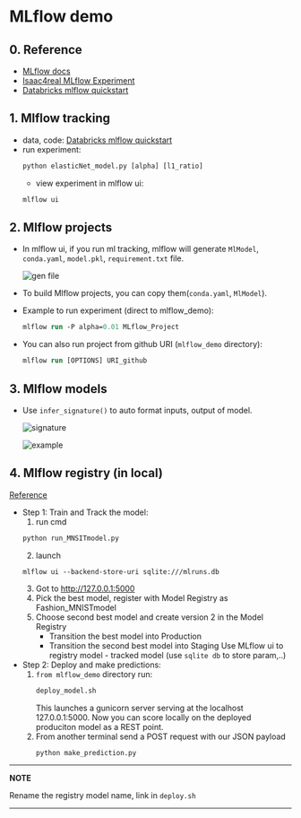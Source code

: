 # MLflow demo
## 0. Reference
- [MLflow docs](https://mlflow.org/docs/latest/index.html)
- [Isaac4real MLflow Experiment](https://github.com/Isaac4real/MLflow_Experiment/tree/master/Part4-%20MLflow%20Registry_locally)
- [Databricks mlflow quickstart](https://docs.databricks.com/_static/notebooks/mlflow/mlflow-quick-start-training.html)
## 1. Mlflow tracking
- data, code: [Databricks mlflow quickstart](https://docs.databricks.com/_static/notebooks/mlflow/mlflow-quick-start-training.html)
- run experiment:
    ```ps
    python elasticNet_model.py [alpha] [l1_ratio]
    ```
    - view experiment in mlflow ui:
    ```ps
    mlflow ui
    ```
## 2. Mlflow projects
- In mlflow ui, if you run ml tracking, mlflow will generate ```MlModel```, ```conda.yaml```, ```model.pkl```, ```requirement.txt``` file.

    ![gen file](img\mlflow_project_model.png)

- To build Mlflow projects, you can copy them(```conda.yaml```, ```MlModel```).
- Example to run experiment (direct to mlflow_demo):
    ```ps
    mlflow run -P alpha=0.01 MLflow_Project
    ```
- You can also run project from github URI (```mlflow_demo``` directory):
    ```ps
    mlflow run [OPTIONS] URI_github
    ```
## 3. Mlflow models
- Use  ```infer_signature()``` to auto format inputs, output of model.

    ![signature](img\signature_mlflow_model.png)


    ![example](img\signature_model.png)


## 4. Mlflow registry (in local)
[Reference](https://github.com/Isaac4real/MLflow_Experiment/tree/master/Part4-%20MLflow%20Registry_locally)
- Step 1: Train and Track the model:
    1.  run cmd
    ```ps 
    python run_MNSITmodel.py 
    ```
    2. launch 
    ```
    mlflow ui --backend-store-uri sqlite:///mlruns.db
    ```
    3. Got to http://127.0.0.1:5000
    4. Pick the best model, register with Model Registry as Fashion_MNISTmodel
    5. Choose second best model and create version 2 in the Model Registry
        - Transition the best model into Production
        - Transition the second best model into Staging
Use MLflow ui to registry model - tracked model (use ```sqlite db``` to store param,..)
- Step 2: Deploy and make predictions:
    1. ```from mlflow_demo``` directory run:
        ```ps
        deploy_model.sh
        ```
        This launches a gunicorn server serving at the localhost 127.0.0.1:5000. Now you can score locally on the deployed produciton model as a REST point.
    2. From another terminal send a POST request with our JSON payload
        ```ps
        python make_prediction.py
        ```
---
**NOTE**

Rename the registry model name, link in ```deploy.sh```

---